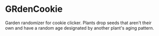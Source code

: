 # GRdenCookie
Garden randomizer for cookie clicker. Plants drop seeds that aren't their own and have a random age designated by another plant's aging pattern.
